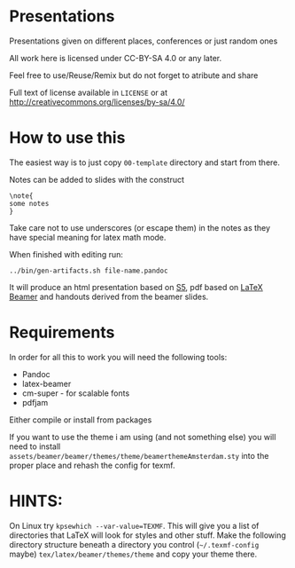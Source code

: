Presentations
=============

Presentations given on different places, conferences or just random ones

All work here is licensed under CC-BY-SA 4.0 or any later.

Feel free to use/Reuse/Remix but do not forget to atribute and share

Full text of license available in `LICENSE` or at http://creativecommons.org/licenses/by-sa/4.0/


How to use this
===============
The easiest way is to just copy `00-template` directory and start from there.

Notes can be added to slides with the construct
```
\note{
some notes
}
```
Take care not to use underscores (or escape them) in the notes as they have special meaning for latex math mode.

When finished with editing run:
```
../bin/gen-artifacts.sh file-name.pandoc
```

It will produce an html presentation based on [S5](http://meyerweb.com/eric/tools/s5/), pdf based on [LaTeX Beamer](https://bitbucket.org/rivanvx/beamer/wiki/Home) and handouts derived from the beamer slides.

Requirements
============
In order for all this to work you will need the following tools:

* Pandoc
* latex-beamer
* cm-super - for scalable fonts
* pdfjam

Either compile or install from packages

If you want to use the theme i am using (and not something else) you will need to install ``assets/beamer/beamer/themes/theme/beamerthemeAmsterdam.sty`` into the proper place and rehash the config for texmf.

HINTS:
=====
On Linux try ``kpsewhich --var-value=TEXMF``. This will give you a list of directories that LaTeX will look for styles and other stuff. Make the following directory structure beneath a directory you control (``~/.texmf-config`` maybe) ``tex/latex/beamer/themes/theme`` and copy your theme there.
